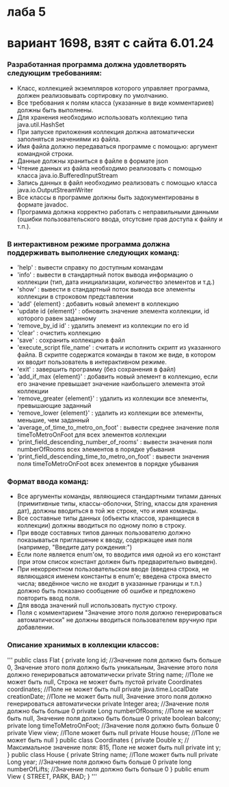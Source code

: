 # лаба 5

# вариант 1698, взят с сайта 6.01.24

### Разработанная программа должна удовлетворять следующим требованиям:

* Класс, коллекцией экземпляров которого управляет программа, должен реализовывать сортировку по умолчанию.
* Все требования к полям класса (указанные в виде комментариев) должны быть выполнены.
* Для хранения необходимо использовать коллекцию типа java.util.HashSet
* При запуске приложения коллекция должна автоматически заполняться значениями из файла.
* Имя файла должно передаваться программе с помощью: аргумент командной строки.
* Данные должны храниться в файле в формате json
* Чтение данных из файла необходимо реализовать с помощью класса java.io.BufferedInputStream
* Запись данных в файл необходимо реализовать с помощью класса java.io.OutputStreamWriter
* Все классы в программе должны быть задокументированы в формате javadoc.
* Программа должна корректно работать с неправильными данными (ошибки пользовательского ввода, отсутсвие прав доступа к файлу и т.п.).

### В интерактивном режиме программа должна поддерживать выполнение следующих команд:

* 'help' : вывести справку по доступным командам
* 'info' : вывести в стандартный поток вывода информацию о коллекции (тип, дата инициализации, количество элементов и т.д.)
* 'show' : вывести в стандартный поток вывода все элементы коллекции в строковом представлении
* 'add' {element} : добавить новый элемент в коллекцию
* 'update id {element}' : обновить значение элемента коллекции, id которого равен заданному
* 'remove_by_id id' : удалить элемент из коллекции по его id
* 'clear' : очистить коллекцию
* 'save' : сохранить коллекцию в файл
* 'execute_script file_name' : считать и исполнить скрипт из указанного файла. В скрипте содержатся команды в таком же виде, в котором их вводит пользователь в интерактивном режиме.
* 'exit' : завершить программу (без сохранения в файл)
* 'add_if_max {element}' : добавить новый элемент в коллекцию, если его значение превышает значение наибольшего элемента этой коллекции
* 'remove_greater {element}' : удалить из коллекции все элементы, превышающие заданный
* 'remove_lower {element}' : удалить из коллекции все элементы, меньшие, чем заданный
* 'average_of_time_to_metro_on_foot' : вывести среднее значение поля timeToMetroOnFoot для всех элементов коллекции
* 'print_field_descending_number_of_rooms' : вывести значения поля numberOfRooms всех элементов в порядке убывания
* 'print_field_descending_time_to_metro_on_foot' : вывести значения поля timeToMetroOnFoot всех элементов в порядке убывания

### Формат ввода команд:

* Все аргументы команды, являющиеся стандартными типами данных (примитивные типы, классы-оболочки, String, классы для хранения дат), должны вводиться в той же строке, что и имя команды.
* Все составные типы данных (объекты классов, хранящиеся в коллекции) должны вводиться по одному полю в строку.
* При вводе составных типов данных пользователю должно показываться приглашение к вводу, содержащее имя поля (например, "Введите дату рождения:")
* Если поле является enum'ом, то вводится имя одной из его констант (при этом список констант должен быть предварительно выведен).
* При некорректном пользовательском вводе (введена строка, не являющаяся именем константы в enum'е; введена строка вместо числа; введённое число не входит в указанные границы и т.п.) должно быть показано сообщение об ошибке и предложено повторить ввод поля.
* Для ввода значений null использовать пустую строку.
* Поля с комментарием "Значение этого поля должно генерироваться автоматически" не должны вводиться пользователем вручную при добавлении.


### Описание хранимых в коллекции классов:
'''
public class Flat {
    private long id; //Значение поля должно быть больше 0, Значение этого поля должно быть уникальным, Значение этого поля должно генерироваться автоматически
    private String name; //Поле не может быть null, Строка не может быть пустой
    private Coordinates coordinates; //Поле не может быть null
    private java.time.LocalDate creationDate; //Поле не может быть null, Значение этого поля должно генерироваться автоматически
    private Integer area; //Значение поля должно быть больше 0
    private Long numberOfRooms; //Поле не может быть null, Значение поля должно быть больше 0
    private boolean balcony;
    private long timeToMetroOnFoot; //Значение поля должно быть больше 0
    private View view; //Поле может быть null
    private House house; //Поле не может быть null
}
public class Coordinates {
    private Double x; //Максимальное значение поля: 815, Поле не может быть null
    private int y;
}
public class House {
    private String name; //Поле может быть null
    private Long year; //Значение поля должно быть больше 0
    private long numberOfLifts; //Значение поля должно быть больше 0
}
public enum View {
    STREET,
    PARK,
    BAD;
}
'''
